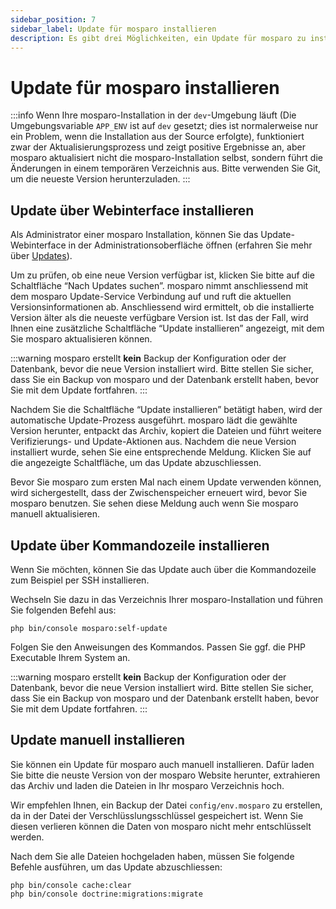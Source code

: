 ```yaml
---
sidebar_position: 7
sidebar_label: Update für mosparo installieren
description: Es gibt drei Möglichkeiten, ein Update für mosparo zu installieren.
---
```


# Update für mosparo installieren

:::info
Wenn Ihre mosparo-Installation in der `dev`-Umgebung läuft (Die Umgebungsvariable `APP_ENV` ist auf `dev` gesetzt; dies ist normalerweise nur ein Problem, wenn die Installation aus der Source erfolgte), funktioniert zwar der Aktualisierungsprozess und zeigt positive Ergebnisse an, aber mosparo aktualisiert nicht die mosparo-Installation selbst, sondern führt die Änderungen in einem temporären Verzeichnis aus. Bitte verwenden Sie Git, um die neueste Version herunterzuladen.
:::

## Update über Webinterface installieren

Als Administrator einer mosparo Installation, können Sie das Update-Webinterface in der Administrationsoberfläche öffnen (erfahren Sie mehr über [Updates](../administration/updates)).

Um zu prüfen, ob eine neue Version verfügbar ist, klicken Sie bitte auf die Schaltfläche “Nach Updates suchen”. mosparo nimmt anschliessend mit dem mosparo Update-Service Verbindung auf und ruft die aktuellen Versionsinformationen ab. Anschliessend wird ermittelt, ob die installierte Version älter als die neueste verfügbare Version ist. Ist das der Fall, wird Ihnen eine zusätzliche Schaltfläche “Update installieren” angezeigt, mit dem Sie mosparo aktualisieren können.

:::warning
mosparo erstellt **kein** Backup der Konfiguration oder der Datenbank, bevor die neue Version installiert wird. Bitte stellen Sie sicher, dass Sie ein Backup von mosparo und der Datenbank erstellt haben, bevor Sie mit dem Update fortfahren.
:::

Nachdem Sie die Schaltfläche “Update installieren” betätigt haben, wird der automatische Update-Prozess ausgeführt. mosparo lädt die gewählte Version herunter, entpackt das Archiv, kopiert die Dateien und führt weitere Verifizierungs- und Update-Aktionen aus. Nachdem die neue Version installiert wurde, sehen Sie eine entsprechende Meldung. Klicken Sie auf die angezeigte Schaltfläche, um das Update abzuschliessen.

Bevor Sie mosparo zum ersten Mal nach einem Update verwenden können, wird sichergestellt, dass der Zwischenspeicher erneuert wird, bevor Sie mosparo benutzen. Sie sehen diese Meldung auch wenn Sie mosparo manuell aktualisieren.

## Update über Kommandozeile installieren

Wenn Sie möchten, können Sie das Update auch über die Kommandozeile zum Beispiel per SSH installieren.

Wechseln Sie dazu in das Verzeichnis Ihrer mosparo-Installation und führen Sie folgenden Befehl aus:

```
php bin/console mosparo:self-update
```

Folgen Sie den Anweisungen des Kommandos. Passen Sie ggf. die PHP Executable Ihrem System an.

:::warning
mosparo erstellt **kein** Backup der Konfiguration oder der Datenbank, bevor die neue Version installiert wird. Bitte stellen Sie sicher, dass Sie ein Backup von mosparo und der Datenbank erstellt haben, bevor Sie mit dem Update fortfahren.
:::

## Update manuell installieren

Sie können ein Update für mosparo auch manuell installieren. Dafür laden Sie bitte die neuste Version von der mosparo Website herunter, extrahieren das Archiv und laden die Dateien in Ihr mosparo Verzeichnis hoch.

Wir empfehlen Ihnen, ein Backup der Datei `config/env.mosparo` zu erstellen, da in der Datei der Verschlüsslungsschlüssel gespeichert ist. Wenn Sie diesen verlieren können die Daten von mosparo nicht mehr entschlüsselt werden.

Nach dem Sie alle Dateien hochgeladen haben, müssen Sie folgende Befehle ausführen, um das Update abzuschliessen:

```
php bin/console cache:clear
php bin/console doctrine:migrations:migrate
```